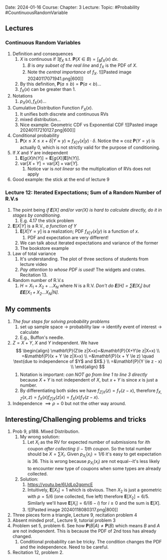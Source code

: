 Date: 2024-01-16
Course:
Chapter: 3
Lecture: 
Topic: #Probability #CountinuousRandomVariable 

## Lectures
### Continuous Random Variables
1. Definition and consequences
	1. $X$ is continuous if $\exists f_X$ s.t. $\mathbf{P}(X\in B)=\int_{B} f_X(x)\ dx$.
		1. $B$ is *any subset of the real line* and $f_X$ is the PDF of $X$. 
		2. Note the *central importance* of $f_X$. ![[Pasted image 20240117071941.png|600]]
	2. By this definition, $\mathbf{P}(a \le b) = \mathbf{P}(a < b)...$ 
	3. $f_X(x)$ can be greater than 1. 
2. Notations
	1. $p_X(x), f_X(x)$... 
3. Cumulative Distribution Function $F_X(x)$.
	1. It unifies both discrete and continuous RVs 
	2. mixed distribution... 
	3. Nice example: Geometric CDF vs Exponential CDF ![[Pasted image 20240117210127.png|600]]
4. Conditional probability
	1. $\mathbf{P}(x\le X \le x + \delta | Y \approx y) \approx f_{X|Y}(x|y) \cdot \delta$. Notice the $\approx$ coz $\mathbf{P}(Y=y)$ is actually 0, which is not strictly valid for the purpose of conditioning.
5. If $X$ and $Y$ are independent
	1. $\mathbf{E}[g(X)h(Y)] = \mathbf{E}[g(X)] \mathbf{E}[h(Y)]$. 
	2. $\text{var}[X + Y] = \text{var}[X] + \text{var}[Y]$. 
		1. Notice var is *not linear* so the multiplication of RVs does not apply
6. Good example: the stick at the end of lecture 9

### Lecture 12: Iterated Expectations; Sum of a Random Number of R.V.s
1. The point being *if $\mathbf{E}[X]$ and/or $\text{var}(X)$ is hard to calculate directly, do it in stages by conditioning.*
	1. E.g. 4.17 the stick problem
2. $\mathbf{E}[X|Y]$ is a R.V., *a function of* $Y$
	1. $\mathbf{E}[X|Y = y]$ is a realization; PDF $f_{X|Y}(x|y)$ is a function of $x$.
		1. PDF and expectation are very different!
	2. We can talk about iterated expectations and variance of the former
	3. The bookstore example
3. Law of total variance
	1. It's understanding. The plot of three sections of students from lecture video
	2. *Pay attention to whose PDF is used!* The widgets and crates. Recitation 13.
4. Random number of R.V.s
	1. $H = X_1 + X_2 + ... X_N$ where $N$ is a R.V. *Don't do $\mathbf{E}[H] = \sum \mathbf{E}[X_i]$ but $\mathbf{E}\mathbf{E}[X_1+X_2...X_N|N]$.*


## My comments
1. *The four steps for solving probability problems*
	1. set up sample space $\rightarrow$ probability law $\rightarrow$ identify event of interest $\rightarrow$ calculate
	2. E.g., Buffon's needle.
2. $Z=X+Y$, $X$ and $Y$ independent. We have  $$
		\begin{align}
		\mathbf{P}(Z\le z|X=x)=&\mathbf{P}(X+Y\le z|X=x) \\
		=&\mathbf{P}(x + Y \le z|X=x) \\
		=&\mathbf{P}(x + Y \le z) \quad  \text{due to independence of $Y$ and $X$.} \\
		=&\mathbf{P}(Y \le z - x) \\
		\end{align}
		$$
	1. Notation is important: *can NOT go from line 1 to line 3 directly* because $X+Y$ is not independent of $X$, but $x+Y$ is since $x$ is just a number.
	2. By differentiating both sides we have $f_{Z|X}(z)=f_Y(z-x)$, therefore $f_{X, Z}(x, z) = f_X(x)f_{Z|X}(z|x) = f_X(x)f_Y(z-x)$.
3. Independence $\implies \rho=0$ but not the other way around.

 
## Interesting/Challenging problems and tricks
1. Prob 9, p188. Mixed Distribution.
	1. My wrong solution:
		1. Let $X_i$ as the RV for expected number of submissions for $i$th coupon *after collecting $(i-1)$th coupon*. So the total number should be $X=\sum X_i$. Given $p_{X_i}(x_i)=1/6$ it's easy to get expectation is 36. This is wrong because $p_{X_i}(x_i)$ are not equal--it's less likely to encounter new type of coupons when some types are already collected.
	2. Solution: 
		1. https://youtu.be/6UdLp2gpmcE
		2. Intuitively, $\mathbf{E}[X_1]=1$ which is obvious. Then $X_2$ is just a geometric with $p=5/6$ (one collected, five left) therefore $\mathbf{E}[X_2]=6/5$. Similarly we'll have $\mathbf{E}[X_i]=6/(6-i) \text{ for } i \ge 0$ and the sum is $\mathbf{E}[X]$.
		3. ![[Pasted image 20240118080317.png|800]]
2. Three pieces form a triangle, Lecture 9, recitation problem 4
3. Absent minded prof., Lecture 9, tutorial problem 3
4. Problem set 5, problem 6. See how $\mathbf{P}(B|A)\neq \mathbf{P}(B)$ which means $B$ and $A$ are not independent. This is because the PDF of 2nd toss has already changed.
	1. Conditional probability can be tricky. The condition changes the PDF and the independence. Need to be careful.
5. Recitation 12, problem 2.

